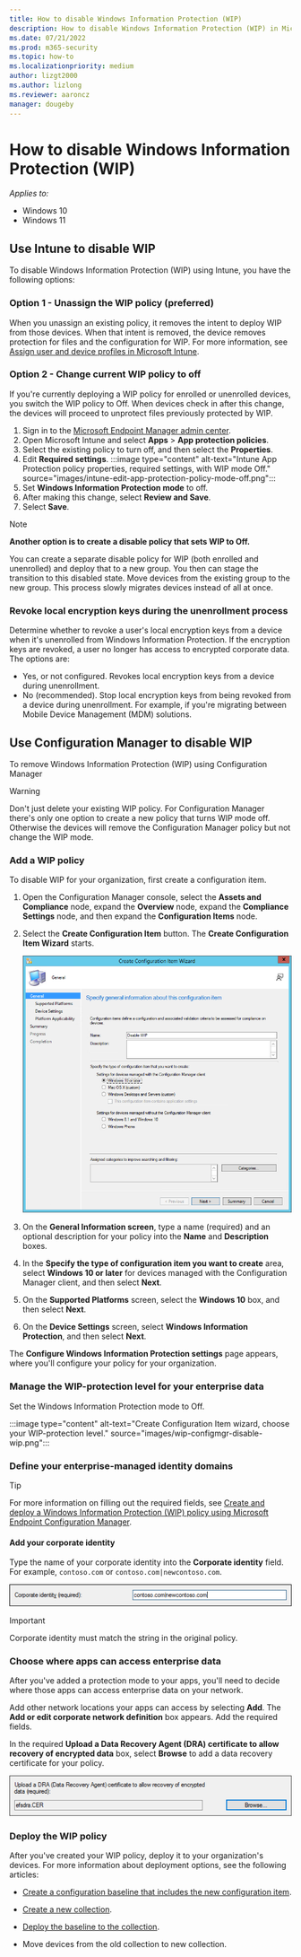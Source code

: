 ```yaml
---
title: How to disable Windows Information Protection (WIP)
description: How to disable Windows Information Protection (WIP) in Microsoft Intune or Microsoft Endpoint Configuration Manager.
ms.date: 07/21/2022
ms.prod: m365-security
ms.topic: how-to
ms.localizationpriority: medium
author: lizgt2000
ms.author: lizlong
ms.reviewer: aaroncz
manager: dougeby
---
```


# How to disable Windows Information Protection (WIP)

_Applies to:_

- Windows 10
- Windows 11

## Use Intune to disable WIP

To disable Windows Information Protection (WIP) using Intune, you have the following options:

### Option 1 - Unassign the WIP policy (preferred)

When you unassign an existing policy, it removes the intent to deploy WIP from those devices. When that intent is removed, the device removes protection for files and the configuration for WIP. For more information, see [Assign user and device profiles in Microsoft Intune](/mem/intune/configuration/device-profile-assign).

### Option 2 - Change current WIP policy to off

If you're currently deploying a WIP policy for enrolled or unenrolled devices, you switch the WIP policy to Off. When devices check in after this change, the devices will proceed to unprotect files previously protected by WIP.

1. Sign in to the [Microsoft Endpoint Manager admin center](https://endpoint.microsoft.com).
1. Open Microsoft Intune and select **Apps** > **App protection policies**.
1. Select the existing policy to turn off, and then select the **Properties**.
1. Edit **Required settings**.
    :::image type="content" alt-text="Intune App Protection policy properties, required settings, with WIP mode Off." source="images/intune-edit-app-protection-policy-mode-off.png":::
1. Set **Windows Information Protection mode** to off.
1. After making this change, select **Review and Save**.
1. Select **Save**.

> [!NOTE]
> **Another option is to create a disable policy that sets WIP to Off.**
>
> You can create a separate disable policy for WIP (both enrolled and unenrolled) and deploy that to a new group. You then can stage the transition to this disabled state. Move devices from the existing group to the new group. This process slowly migrates devices instead of all at once.

### Revoke local encryption keys during the unenrollment process

Determine whether to revoke a user's local encryption keys from a device when it's unenrolled from Windows Information Protection. If the encryption keys are revoked, a user no longer has access to encrypted corporate data. The options are:

- Yes, or not configured. Revokes local encryption keys from a device during unenrollment.
- No (recommended). Stop local encryption keys from being revoked from a device during unenrollment. For example, if you're migrating between Mobile Device Management (MDM) solutions.

## Use Configuration Manager to disable WIP

To remove Windows Information Protection (WIP) using Configuration Manager

>[!WARNING]
>Don't just delete your existing WIP policy. For Configuration Manager there's only one option to create a new policy that turns WIP mode off. Otherwise the devices will remove the Configuration Manager policy but not change the WIP mode.

### Add a WIP policy

To disable WIP for your organization, first create a configuration item.

1. Open the Configuration Manager console, select the **Assets and Compliance** node, expand the **Overview** node, expand the **Compliance Settings** node, and then expand the **Configuration Items** node.

2. Select the **Create Configuration Item** button.
    The **Create Configuration Item Wizard** starts.

    ![Create Configuration Item wizard, define the configuration item and choose the configuration type.](images/wip-configmgr-generalscreen-off.png)

3. On the **General Information screen**, type a name (required) and an optional description for your policy into the **Name** and **Description** boxes.

4. In the **Specify the type of configuration item you want to create** area, select **Windows 10 or later** for devices managed with the Configuration Manager client, and then select **Next**.

5. On the **Supported Platforms** screen, select the **Windows 10** box, and then select **Next**.

6. On the **Device Settings** screen, select **Windows Information Protection**, and then select **Next**.

The **Configure Windows Information Protection settings** page appears, where you'll configure your policy for your organization.

### Manage the WIP-protection level for your enterprise data

Set the Windows Information Protection mode to Off.

:::image type="content" alt-text="Create Configuration Item wizard, choose your WIP-protection level." source="images/wip-configmgr-disable-wip.png":::

### Define your enterprise-managed identity domains

 > [!TIP]
   > For more information on filling out the required fields, see [Create and deploy a Windows Information Protection (WIP) policy using Microsoft Endpoint Configuration Manager](/windows/security/information-protection/windows-information-protection/create-wip-policy-using-configmgr).

#### Add your corporate identity

Type the name of your corporate identity into the **Corporate identity** field. For example, `contoso.com` or `contoso.com|newcontoso.com`.

![Create Configuration Item wizard, Add the primary Internet domain for your enterprise identity.](images/wip-configmgr-corp-identity.png)

> [!IMPORTANT]
> Corporate identity must match the string in the original policy.

### Choose where apps can access enterprise data

After you've added a protection mode to your apps, you'll need to decide where those apps can access enterprise data on your network.

Add other network locations your apps can access by selecting **Add**.
The **Add or edit corporate network definition** box appears. Add the required fields.

In the required **Upload a Data Recovery Agent (DRA) certificate to allow recovery of encrypted data** box, select **Browse** to add a data recovery certificate for your policy.

   ![Create Configuration Item wizard, Add a data recovery agent (DRA) certificate.](images/wip-configmgr-dra.png)

### Deploy the WIP policy

After you've created your WIP policy, deploy it to your organization's devices. For more information about deployment options, see the following articles:

- [Create a configuration baseline that includes the new configuration item](/mem/configmgr/compliance/deploy-use/create-configuration-baselines).

- [Create a new collection](/mem/configmgr/core/clients/manage/collections/create-collections).

- [Deploy the baseline to the collection](/mem/configmgr/compliance/deploy-use/deploy-configuration-baselines).

- Move devices from the old collection to new collection.
